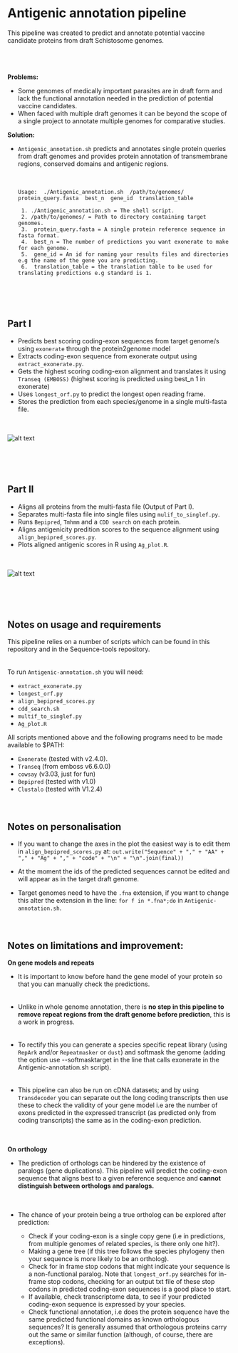 
# Antigenic annotation pipeline

This pipeline was created to predict and annotate potential vaccine candidate proteins from draft Schistosome genomes.

<br /> <br /> <br /> 
**Problems:** 
* Some genomes of medically important parasites are in draft form and lack the functional annotation needed in the prediction of potential vaccine candidates.
* When faced with multiple draft genomes it can be beyond the scope of a single project to annotate multiple genomes for comparative studies.

**Solution:** 
* `Antigenic_annotation.sh` predicts and annotates single protein queries from draft genomes and provides protein annotation of transmembrane regions, conserved domains and antigenic regions.<br /> <br /> <br /> 

      Usage:  ./Antigenic_annotation.sh  /path/to/genomes/ protein_query.fasta  best_n  gene_id  translation_table
      
       1. ./Antigenic_annotation.sh = The shell script.
       2. /path/to/genomes/ = Path to directory containing target genomes.
       3.  protein_query.fasta = A single protein reference sequence in fasta format. 
       4.  best_n = The number of predictions you want exonerate to make for each genome.
       5.  gene_id = An id for naming your results files and directories e.g the name of the gene you are predicting.
       6.  translation_table = the translation table to be used for translating predictions e.g standard is 1. 
       
       
<br /> <br /> <br /> 

## Part I
* Predicts best scoring coding-exon sequences from target genome/s using `exonerate` through the protein2genome model
* Extracts coding-exon sequence from exonerate output using `extract_exonerate.py`.
* Gets the highest scoring coding-exon alignment and translates it using `Transeq (EMBOSS)` (highest scoring is predicted using best_n 1 in exonerate)
* Uses `longest_orf.py` to predict the longest open reading frame.
* Stores the prediction from each species/genome in a single multi-fasta file.<br /> <br /> <br /> 

![alt text](https://github.com/camilla-eldridge/Antigenic-annotation-pipeline/blob/main/diagram/part_I.png)

<br /> <br /> <br /> 

## Part II
* Aligns all proteins from the multi-fasta file (Output of Part I).
* Separates multi-fasta file into single files using `mulif_to_singlef.py`.
* Runs `Bepipred`, `Tmhmm` and a `CDD search` on each protein. 
* Aligns antigenicity predition scores to the sequence alignment using `align_bepipred_scores.py`.
* Plots aligned antigenic scores in R using `Ag_plot.R`.<br /> <br /> <br /> 


![alt text](https://github.com/camilla-eldridge/Antigenic-annotation-pipeline/blob/main/diagram/part_II.png)


<br /> <br /> <br /> 
## Notes on usage and requirements 
This pipeline relies on a number of scripts which can be found in this repository and in the Sequence-tools repository.<br /> <br /> <br /> 
To run `Antigenic-annotation.sh` you will need:

 * `extract_exonerate.py`
 * `longest_orf.py`
 * `align_bepipred_scores.py`
 * `cdd_search.sh`
 * `multif_to_singlef.py`
 * `Ag_plot.R`

All scripts mentioned above and the following programs need to be made available to $PATH:
 * `Exonerate` (tested with v2.4.0).
 * `Transeq` (from emboss v6.6.0.0)
 * `cowsay` (v3.03, just for fun)
 * `Bepipred` (tested with v1.0)
 * `Clustalo` (tested with V1.2.4)
<br /> <br /> <br />

## Notes on personalisation
* If you want to change the axes in the plot the easiest way is to edit them in `align_bepipred_scores.py` at:
            `out.write("Sequence" + "," + "AA" + "," + "Ag" + "," + "code" + "\n" + "\n".join(final))`
            
* At the moment the ids of the predicted sequences cannot be edited and will appear as in the target draft genome.

* Target genomes need to have the `.fna` extension, if you want to change this alter the extension in the line: `for f in *.fna*;do` in `Antigenic-annotation.sh`.
<br /> <br /> <br /> 


## Notes on limitations and improvement:

**On gene models and repeats** 

* It is important to know before hand the gene model of your protein so that you can manually check the predictions. <br /> <br /> <br /> 
* Unlike in whole genome annotation, there is **no step in this pipeline to remove repeat regions from the draft genome before prediction**, this is a work in progress. 
<br /> <br /> <br /> 
* To rectify this you can generate a species specific repeat library (using `RepArk` and/or `Repeatmasker` or `dust`) and softmask the genome (adding the option use --softmasktarget in the line that calls exonerate in the Antigenic-annotation.sh script).  <br /> <br /> <br /> 
* This pipeline can also be run on cDNA datasets; and by using `Transdecoder` you can separate out the long coding transcripts then use these to check the validity of your gene model i.e are the number of exons predicted in the expressed transcript (as predicted only from coding transcripts) the same as in the coding-exon prediction.
<br /> <br /> <br /> 

**On orthology** 

* The prediction of orthologs can be hindered by the existence of paralogs (gene duplications). This pipeline will predict the coding-exon sequence that
aligns best to a given reference sequence and **cannot distinguish between orthologs and paralogs.** <br /> <br /> <br /> 

* The chance of your protein being a true ortholog can be explored after prediction:
  - Check if your coding-exon is a single copy gene (i.e in predictions, from multiple genomes of related species, is there only one hit?).
  - Making a gene tree (if this tree follows the species phylogeny then your sequence is more likely to be an ortholog).
  - Check for in frame stop codons that might indicate your sequence is a non-functional paralog. Note that `longest_orf.py` searches for in-frame stop codons,   checking for an output txt file of these stop codons in predicted coding-exon sequences is a good place to start.
  - If available, check transcriptome data, to see if your predicted coding-exon sequence is expressed by your species.
  - Check functional annotation, i.e does the protein sequence have the same predicted functional domains as known orthologous sequences? It is generally assumed that orthologous proteins carry out the same or similar function  (although, of course, there are exceptions). 
































